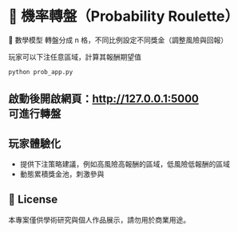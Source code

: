 # 🧠 機率轉盤（Probability Roulette）

🧮 數學模型
轉盤分成 n 格，不同比例設定不同獎金（調整風險與回報）

玩家可以下注任意區域，計算其報酬期望值

```bash
python prob_app.py
```
啟動後開啟網頁：http://127.0.0.1:5000  
可進行轉盤
---

## 玩家體驗化
- 提供下注策略建議，例如高風險高報酬的區域，低風險低報酬的區域
- 動態累積獎金池，刺激參與


## 📜 License

本專案僅供學術研究與個人作品展示，請勿用於商業用途。